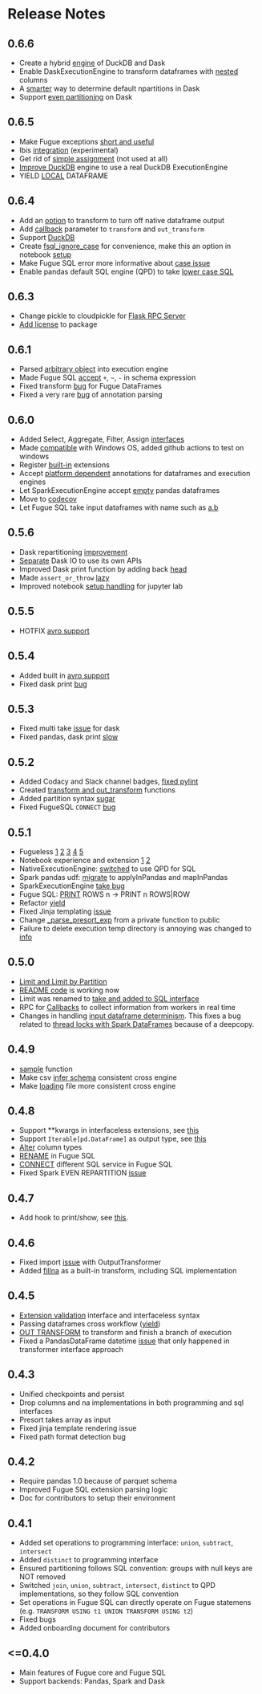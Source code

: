 # Release Notes

## 0.6.6

-   Create a hybrid [engine](https://github.com/fugue-project/fugue/issues/300) of DuckDB and Dask
-   Enable DaskExecutionEngine to transform dataframes with [nested](https://github.com/fugue-project/fugue/issues/299) columns
-   A [smarter](https://github.com/fugue-project/fugue/issues/304) way to determine default npartitions in Dask
-   Support [even partitioning](https://github.com/fugue-project/fugue/issues/303) on Dask

## 0.6.5

-   Make Fugue exceptions [short and useful](https://github.com/fugue-project/fugue/issues/277)
-   Ibis [integration](https://github.com/fugue-project/fugue/issues/272) (experimental)
-   Get rid of [simple assignment](https://github.com/fugue-project/fugue/issues/276) (not used at all)
-   [Improve DuckDB](https://github.com/fugue-project/fugue/pull/289) engine to use a real DuckDB ExecutionEngine
-   YIELD [LOCAL](https://github.com/fugue-project/fugue/issues/284) DATAFRAME

## 0.6.4

-   Add an [option](https://github.com/fugue-project/fugue/issues/267) to transform to turn off native dataframe output
-   Add [callback](https://github.com/fugue-project/fugue/issues/256) parameter to `transform` and `out_transform`
-   Support [DuckDB](https://github.com/fugue-project/fugue/issues/259)
-   Create [fsql_ignore_case](https://github.com/fugue-project/fugue/issues/253) for convenience, make this an option in notebook [setup](https://github.com/fugue-project/fugue/issues/263)
-   Make Fugue SQL error more informative about [case issue](https://github.com/fugue-project/fugue/issues/254)
-   Enable pandas default SQL engine (QPD) to take [lower case SQL](https://github.com/fugue-project/fugue/issues/255)

## 0.6.3

-   Change pickle to cloudpickle for [Flask RPC Server](https://github.com/fugue-project/fugue/issues/246)
-   [Add license](https://github.com/fugue-project/fugue/pull/245) to package

## 0.6.1

-   Parsed [arbitrary object](https://github.com/fugue-project/fugue/issues/234) into execution engine
-   Made Fugue SQL [accept](https://github.com/fugue-project/fugue/issues/233) `+`, `~`, `-` in schema expression
-   Fixed transform [bug](https://github.com/fugue-project/fugue/issues/232) for Fugue DataFrames
-   Fixed a very rare [bug](https://github.com/fugue-project/fugue/issues/239) of annotation parsing

## 0.6.0

-   Added Select, Aggregate, Filter, Assign [interfaces](https://github.com/fugue-project/fugue/issues/211)
-   Made [compatible](https://github.com/fugue-project/fugue/issues/224) with Windows OS, added github actions to test on windows
-   Register [built-in](https://github.com/fugue-project/fugue/issues/191) extensions
-   Accept [platform dependent](https://github.com/fugue-project/fugue/issues/229) annotations for dataframes and execution engines
-   Let SparkExecutionEngine accept [empty](https://github.com/fugue-project/fugue/issues/217) pandas dataframes
-   Move to [codecov](https://github.com/fugue-project/fugue/issues/216)
-   Let Fugue SQL take input dataframes with name such as [a.b](https://github.com/fugue-project/fugue/issues/215)

## 0.5.6

-   Dask repartitioning [improvement](https://github.com/fugue-project/fugue/issues/201)
-   [Separate](https://github.com/fugue-project/fugue/issues/192) Dask IO to use its own APIs
-   Improved Dask print function by adding back [head](https://github.com/fugue-project/fugue/issues/205)
-   Made `assert_or_throw` [lazy](https://github.com/fugue-project/fugue/issues/206)
-   Improved notebook [setup handling](https://github.com/fugue-project/fugue/issues/192) for jupyter lab

## 0.5.5

-   HOTFIX [avro support](https://github.com/fugue-project/fugue/issues/200)

## 0.5.4

-   Added built in [avro support](https://github.com/fugue-project/fugue/issues/125)
-   Fixed dask print [bug](https://github.com/fugue-project/fugue/issues/195)

## 0.5.3

-   Fixed multi take [issue](https://github.com/fugue-project/fugue/issues/184) for dask
-   Fixed pandas, dask print [slow](https://github.com/fugue-project/fugue/issues/186)

## 0.5.2

-   Added Codacy and Slack channel badges, [fixed pylint](https://github.com/fugue-project/fugue/pull/177)
-   Created [transform and out_transform](https://github.com/fugue-project/fugue/issues/181) functions
-   Added partition syntax [sugar](https://github.com/fugue-project/fugue/issues/183)
-   Fixed FugueSQL `CONNECT` [bug](https://github.com/fugue-project/fugue/pull/175)

## 0.5.1

-   Fugueless [1](https://github.com/fugue-project/fugue/issues/108) [2](https://github.com/fugue-project/fugue/issues/149) [3](https://github.com/fugue-project/fugue/issues/164) [4](https://github.com/fugue-project/fugue/issues/153) [5](https://github.com/fugue-project/fugue/issues/152)
-   Notebook experience and extension [1](https://github.com/fugue-project/fugue/issues/159) [2](https://github.com/fugue-project/fugue/issues/160)
-   NativeExecutionEngine: [switched](https://github.com/fugue-project/fugue/issues/171) to use QPD for SQL
-   Spark pandas udf: [migrate](https://github.com/fugue-project/fugue/issues/163) to applyInPandas and mapInPandas
-   SparkExecutionEngine [take bug](https://github.com/fugue-project/fugue/issues/166)
-   Fugue SQL: [PRINT](https://github.com/fugue-project/fugue/issues/154) ROWS n -> PRINT n ROWS|ROW
-   Refactor [yield](https://github.com/fugue-project/fugue/issues/168)
-   Fixed Jinja templating [issue](https://github.com/fugue-project/fugue/issues/134)
-   Change [\_parse_presort_exp](https://github.com/fugue-project/fugue/issues/135) from a private function to public
-   Failure to delete execution temp directory is annoying was changed to [info](https://github.com/fugue-project/fugue/issues/162)

## 0.5.0

-   [Limit and Limit by Partition](https://github.com/fugue-project/fugue/issues/128)
-   [README code](https://github.com/fugue-project/fugue/issues/132) is working now
-   Limit was renamed to [take and added to SQL interface](https://github.com/fugue-project/fugue/issues/136)
-   RPC for [Callbacks](https://github.com/fugue-project/fugue/issues/139) to collect information from workers in real time
-   Changes in handling [input dataframe determinism](https://github.com/fugue-project/fugue/issues/144). This fixes a bug related to [thread locks with Spark DataFrames](https://github.com/fugue-project/fugue/issues/143) because of a deepcopy.

## 0.4.9

-   [sample](https://github.com/fugue-project/fugue/issues/120) function
-   Make csv [infer schema](https://github.com/fugue-project/fugue/issues/121) consistent cross engine
-   Make [loading](https://github.com/fugue-project/fugue/issues/122) file more consistent cross engine

## 0.4.8

-   Support \*\*kwargs in interfaceless extensions, see [this](https://github.com/fugue-project/fugue/issues/107)
-   Support `Iterable[pd.DataFrame]` as output type, see [this](https://github.com/fugue-project/fugue/issues/106)
-   [Alter](https://github.com/fugue-project/fugue/issues/110) column types
-   [RENAME](https://github.com/fugue-project/fugue/issues/114) in Fugue SQL
-   [CONNECT](https://github.com/fugue-project/fugue/issues/112) different SQL service in Fugue SQL
-   Fixed Spark EVEN REPARTITION [issue](https://github.com/fugue-project/fugue/issues/119)

## 0.4.7

-   Add hook to print/show, see [this](https://github.com/fugue-project/fugue/issues/104).

## 0.4.6

-   Fixed import [issue](https://github.com/fugue-project/fugue/issues/99) with OutputTransformer
-   Added [fillna](https://github.com/fugue-project/fugue/issues/95) as a built-in transform, including SQL implementation

## 0.4.5

-   [Extension validation](https://github.com/fugue-project/fugue/issues/81) interface and interfaceless syntax
-   Passing dataframes cross workflow ([yield](https://github.com/fugue-project/fugue/pull/94))
-   [OUT TRANSFORM](https://github.com/fugue-project/fugue/issues/82) to transform and finish a branch of execution
-   Fixed a PandasDataFrame datetime [issue](https://github.com/fugue-project/triad/issues/59) that only happened in transformer interface approach

## 0.4.3

-   Unified checkpoints and persist
-   Drop columns and na implementations in both programming and sql interfaces
-   Presort takes array as input
-   Fixed jinja template rendering issue
-   Fixed path format detection bug

## 0.4.2

-   Require pandas 1.0 because of parquet schema
-   Improved Fugue SQL extension parsing logic
-   Doc for contributors to setup their environment

## 0.4.1

-   Added set operations to programming interface: `union`, `subtract`, `intersect`
-   Added `distinct` to programming interface
-   Ensured partitioning follows SQL convention: groups with null keys are NOT removed
-   Switched `join`, `union`, `subtract`, `intersect`, `distinct` to QPD implementations, so they follow SQL convention
-   Set operations in Fugue SQL can directly operate on Fugue statemens (e.g. `TRANSFORM USING t1 UNION TRANSFORM USING t2`)
-   Fixed bugs
-   Added onboarding document for contributors

## &lt;=0.4.0

-   Main features of Fugue core and Fugue SQL
-   Support backends: Pandas, Spark and Dask
